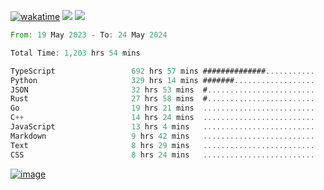 [![wakatime](https://wakatime.com/badge/user/00eead22-fb14-4dd0-ab8a-3625cafbd50d.svg)](https://wakatime.com/@00eead22-fb14-4dd0-ab8a-3625cafbd50d)
![](https://komarev.com/ghpvc/?username=flatypus)
![](https://pixel.flatypus.me/flatypus?type=tracker)
<!--START_SECTION:waka-->

```rust
From: 19 May 2023 - To: 24 May 2024

Total Time: 1,203 hrs 54 mins

TypeScript                 692 hrs 57 mins ##############...........   57.33 %
Python                     329 hrs 14 mins #######..................   27.24 %
JSON                       32 hrs 53 mins  #........................   02.72 %
Rust                       27 hrs 58 mins  #........................   02.31 %
Go                         19 hrs 21 mins  .........................   01.60 %
C++                        14 hrs 24 mins  .........................   01.19 %
JavaScript                 13 hrs 4 mins   .........................   01.08 %
Markdown                   9 hrs 42 mins   .........................   00.80 %
Text                       8 hrs 29 mins   .........................   00.70 %
CSS                        8 hrs 24 mins   .........................   00.70 %
```

<!--END_SECTION:waka-->
[<img alt="image" src="https://github.com/flatypus/flatypus/assets/68029599/0a302dc1-501c-43a0-ae8d-37ec4817f3bd">](https://flatypus.me)

